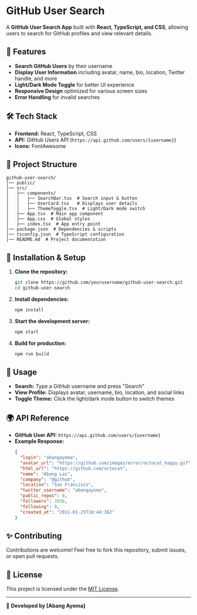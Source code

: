 # GitHub User Search

A **GitHub User Search App** built with **React, TypeScript, and CSS**, allowing users to search for GitHub profiles and view relevant details.

## 🚀 Features

- **Search GitHub Users** by their username
- **Display User Information** including avatar, name, bio, location, Twitter handle, and more
- **Light/Dark Mode Toggle** for better UI experience
- **Responsive Design** optimized for various screen sizes
- **Error Handling** for invalid searches

## 🛠 Tech Stack

- **Frontend:** React, TypeScript, CSS
- **API:** GitHub Users API (`https://api.github.com/users/{username}`)
- **Icons:** FontAwesome

## 📂 Project Structure

```
github-user-search/
│── public/
│── src/
│   ├── components/
│   │   ├── SearchBar.tsx  # Search input & button
│   │   ├── UserCard.tsx   # Displays user details
│   │   ├── ThemeToggle.tsx  # Light/Dark mode switch
│   ├── App.tsx  # Main app component
│   ├── App.css  # Global styles
│   ├── index.tsx  # App entry point
│── package.json  # Dependencies & scripts
│── tsconfig.json  # TypeScript configuration
│── README.md  # Project documentation
```

## 🔧 Installation & Setup

1. **Clone the repository:**

   ```sh
   git clone https://github.com/yourusername/github-user-search.git
   cd github-user-search
   ```

2. **Install dependencies:**

   ```sh
   npm install
   ```

3. **Start the development server:**

   ```sh
   npm start
   ```

4. **Build for production:**

   ```sh
   npm run build
   ```

## 📌 Usage

- **Search:** Type a GitHub username and press "Search"
- **View Profile:** Displays avatar, username, bio, location, and social links
- **Toggle Theme:** Click the light/dark mode button to switch themes

## 🌍 API Reference

- **GitHub User API:** `https://api.github.com/users/{username}`
- **Example Response:**
  ```json
  {
    "login": "abangayoma",
    "avatar_url": "https://github.com/images/error/octocat_happy.gif",
    "html_url": "https://github.com/octocat",
    "name": "Abang Laz",
    "company": "@github",
    "location": "San Francisco",
    "twitter_username": "abangayoma",
    "public_repos": 8,
    "followers": 3938,
    "following": 9,
    "created_at": "2011-01-25T18:44:36Z"
  }
  ```

## ✨ Contributing

Contributions are welcome! Feel free to fork this repository, submit issues, or open pull requests.

## 📝 License

This project is licensed under the [MIT License](LICENSE).

---

🚀 **Developed by [Abang Ayoma]**
